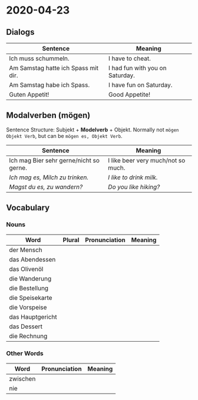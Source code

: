 # 2020-04-23

## Dialogs

| Sentence                            | Meaning                         |
| ----------------------------------- | ------------------------------- |
| Ich muss schummeln.                 | I have to cheat.                |
| Am Samstag hatte ich Spass mit dir. | I had fun with you on Saturday. |
| Am Samstag habe ich Spass.          | I have fun on Saturday.         |
| Guten Appetit!                      | Good Appetite!                  |

## Modalverben (mögen)

Sentence Structure: Subjekt + **Modelverb** + Objekt. Normally not `mögen Objekt Verb`, but can be `mögen es, Objekt Verb`.

| Sentence                                | Meaning                            |
| --------------------------------------- | ---------------------------------- |
| Ich mag Bier sehr gerne/nicht so gerne. | I like beer very much/not so much. |
| *Ich mag es, Milch zu trinken.*         | *I like to drink milk.*            |
| *Magst du es, zu wandern?*              | *Do you like hiking?*              |

## Vocabulary

### Nouns

| Word             | Plural | Pronunciation | Meaning |
| ---------------- | ------ | ------------- | ------- |
| der Mensch       |        |               |         |
| das Abendessen   |        |               |         |
| das Olivenöl     |        |               |         |
| die Wanderung    |        |               |         |
| die Bestellung   |        |               |         |
| die Speisekarte  |        |               |         |
| die Vorspeise    |        |               |         |
| das Hauptgericht |        |               |         |
| das Dessert      |        |               |         |
| die Rechnung     |        |               |         |

### Other Words

| Word     | Pronunciation | Meaning |
| -------- | ------------- | ------- |
| zwischen |               |         |
| nie      |               |         |
